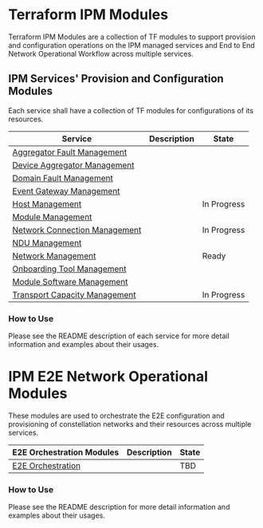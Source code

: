 # Terraform IPM Modules 
Terraform IPM Modules are a collection of TF modules to support provision and configuration operations on the IPM managed services and End to End Network Operational Workflow across multiple services. 

## IPM Services' Provision and Configuration Modules
Each service shall have a collection of TF modules for configurations of its resources.

| Service                                                   |  Description                                   | State  |
|-----------------------------------------------------------|------------------------------------------------|--------|
| [Aggregator Fault Management](aggregator-fault-mgnmt)     |                                                |        |
| [Device Aggregator Management](device-aggregator-mgnmt)   |                                                |        |
| [Domain Fault Management](domain-fault-mgnmt)             |                                                |        |
| [Event Gateway Management](event-gateway-mgnmt)           |                                                |        |
| [Host Management](host-mgnmt)                             |                                                | In Progress |
| [Module Management](module-mgnmt)                         |                                                |        |
| [Network Connection Management](network-connection-mgnmt) |                                                | In Progress |
| [NDU Management](ndu-mgnmt)                               |                                                |        |
| [Network Management](network-mgnmt)                       |                                                | Ready  |
| [Onboarding Tool Management](onboard-tool-mgnmt)          |                                                |        |
| [Module Software Management](module-software-mgnmt)       |                                                |        |
| [Transport Capacity Management](transport-capacity-mgnmt) |                                                | In Progress |

### How to Use
Please see the README description of each service for more detail information and examples about their usages.

# IPM E2E Network Operational Modules
These modules are used to orchestrate the E2E configuration and provisioning of constellation networks and their resources across multiple services.

| E2E Orchestration Modules                                 |  Description                                   | State  |
|-----------------------------------------------------------|------------------------------------------------|--------|
| [E2E Orchestration](e2e-orchestration)                    |                                                | TBD    |

### How to Use
Please see the README description for more detail information and examples about their usages.